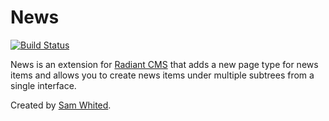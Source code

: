 # News

[![Build Status](https://secure.travis-ci.org/dramatech/radiant-news-extension.png)](http://travis-ci.org/dramatech/radiant-news-extension)

News is an extension for [Radiant CMS](http://radiantcms.org) that
adds a new page type for news items and allows you to create news
items under multiple subtrees from a single interface.

Created by [Sam Whited](https://samwhited.com).
